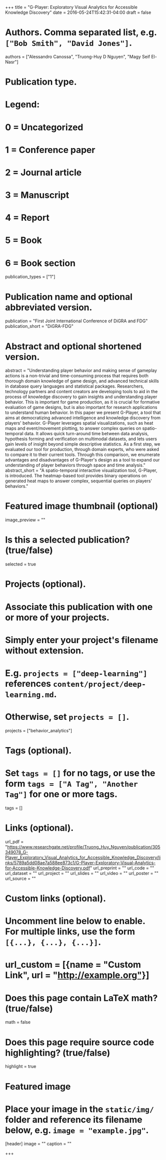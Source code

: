+++
title = "G-Player: Exploratory Visual Analytics for Accessible Knowledge Discovery"
date = 2016-05-24T15:42:31-04:00
draft = false

# Authors. Comma separated list, e.g. `["Bob Smith", "David Jones"]`.
authors = ["Alessandro Canossa", "Truong-Huy D Nguyen", "Magy Seif El-Nasr"]

# Publication type.
# Legend:
# 0 = Uncategorized
# 1 = Conference paper
# 2 = Journal article
# 3 = Manuscript
# 4 = Report
# 5 = Book
# 6 = Book section
publication_types = ["1"]

# Publication name and optional abbreviated version.
publication = "First Joint International Conference of DiGRA and FDG"
publication_short = "DiGRA-FDG"

# Abstract and optional shortened version.
abstract = "Understanding player behavior and making sense of gameplay actions is a non-trivial and time-consuming process that requires both thorough domain knowledge of game design, and advanced technical skills in database query languages and statistical packages. Researchers, technology partners and content creators are developing tools to aid in the process of knowledge discovery to gain insights and understanding player behavior. This is important for game production, as it is crucial for formative evaluation of game designs, but is also important for research applications to understand human behavior. In this paper we present G-Player, a tool that aims at democratizing advanced intelligence and knowledge discovery from players' behavior. G-Player leverages spatial visualizations, such as heat maps and event/movement plotting, to answer complex queries on spatio-temporal data. It allows quick turn-around time between data analysis, hypothesis forming and verification on multimodal datasets, and lets users gain levels of insight beyond simple descriptive statistics. As a first step, we evaluated our tool for production, through domain experts, who were asked to compare it to their current tools. Through this comparison, we enumerate advantages and disadvantages of G-Player's design as a tool to expand our understanding of player behaviors through space and time analysis."
abstract_short = "A spatio-temporal interactive visualization tool, G-Player, is introduced. The heatmap-based tool provides binary operations on generated heat maps to answer complex, sequential queries on players' behaviors."

# Featured image thumbnail (optional)
image_preview = ""

# Is this a selected publication? (true/false)
selected = true

# Projects (optional).
#   Associate this publication with one or more of your projects.
#   Simply enter your project's filename without extension.
#   E.g. `projects = ["deep-learning"]` references `content/project/deep-learning.md`.
#   Otherwise, set `projects = []`.
projects = ["behavior_analytics"]

# Tags (optional).
#   Set `tags = []` for no tags, or use the form `tags = ["A Tag", "Another Tag"]` for one or more tags.
tags = []

# Links (optional).
url_pdf = "https://www.researchgate.net/profile/Truong_Huy_Nguyen/publication/305349078_G-Player_Exploratory_Visual_Analytics_for_Accessible_Knowledge_Discovery/links/5789a5dd08ae7a588ee873c1/G-Player-Exploratory-Visual-Analytics-for-Accessible-Knowledge-Discovery.pdf"
url_preprint = ""
url_code = ""
url_dataset = ""
url_project = ""
url_slides = ""
url_video = ""
url_poster = ""
url_source = ""

# Custom links (optional).
#   Uncomment line below to enable. For multiple links, use the form `[{...}, {...}, {...}]`.
# url_custom = [{name = "Custom Link", url = "http://example.org"}]

# Does this page contain LaTeX math? (true/false)
math = false

# Does this page require source code highlighting? (true/false)
highlight = true

# Featured image
# Place your image in the `static/img/` folder and reference its filename below, e.g. `image = "example.jpg"`.
[header]
image = ""
caption = ""

+++
